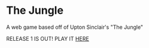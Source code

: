 # The Jungle

A web game based off of Upton Sinclair's "The Jungle"

RELEASE 1 IS OUT! PLAY IT [HERE](http://vvvland.ml/the-jungle/)
